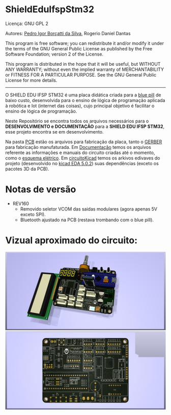  
# ShieldEduIfspStm32

Licença: GNU GPL 2

Autores: [Pedro Igor Borçatti da Silva](https://github.com/pedro-ibs), Rogerio Daniel Dantas


This program is free software; you can redistribute it and/or
modify it under the terms of the GNU General Public License as
published by the Free Software Foundation; version 2 of the
License.

This program is distributed in the hope that it will be useful,
but WITHOUT ANY WARRANTY; without even the implied warranty of
MERCHANTABILITY or FITNESS FOR A PARTICULAR PURPOSE.  See the
GNU General Public License for more details.

---

O SHIELD EDU IFSP STM32 é uma placa didática criada para a [blue pill](https://wiki.stm32duino.com/index.php?title=Blue_Pill) de baixo custo, desenvolvida para o ensino de lógica de programação aplicada à robótica e Iot (internet das coisas), cujo principal objetivo é facilitar o ensino de lógica de programação. 

Neste Repositório se encontra todos os arquivos necessários para o **DESENVOLVIMENTO e DOCUMENTAÇÃO** para a **SHIELD EDU IFSP STM32**, esse projeto encontra se em desenvolvimento.

Na pasta [PCB](PCB/) estão os arquivos para fabricação da placa, tanto o [GERBER](PCB/) para fabricação manufaturada. Em [Documentação](Documentação/) temos os arquivos referente as informações e manuais do circuito criadas até o momento, como o  [esquema elétrico](Documentação/ShieldEduIfspStm32.pdf).  Em [circuitoKicad](circuitoKicad/) temos os arkivos edivaves do projeto  (desenvolvido no [kicad EDA 5.0.2](http://www.kicad-pcb.org/)) suas dependências (exceto os pacotes 3D da PCB).

# Notas de versão
 * REV160
   * Removido seletor VCOM das saidas modulares (agora apenas 5V exceto SPI).
   * Bluetooth ajustado na PCB (restava trombando com o blue pill).


# Vizual aproximado do circuito:
![3D do PCB com componentes](outros/pcp1.jpg)
![3D do PCB sem componentes ](outros/pcp.jpg)
